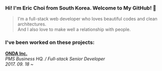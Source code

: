 ### Hi! I'm Eric Choi from South Korea. Welcome to My GitHub! :wave:

> I'm a full-stack web developer who loves beautiful codes and clean architectures.  
> And I also love to make well a relationship with people.

### I've been worked on these projects:

**[ONDA Inc.](https://onda.me/)**  
*PMS Business HQ. / Full-stack Senior Developer*  
*2017. 09. 18 \~*
